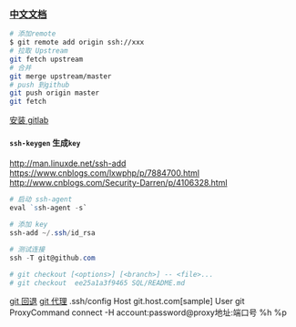 ### [中文文档](https://git-scm.com/book/zh/v2)

```bash
# 添加remote
$ git remote add origin ssh://xxx
# 拉取 Upstream
git fetch upstream
# 合并
git merge upstream/master
# push 到github
git push origin master
git fetch
```

[安装 gitlab](https://about.gitlab.com/install/)

#### `ssh-keygen` 生成`key`

http://man.linuxde.net/ssh-add
https://www.cnblogs.com/lxwphp/p/7884700.html
http://www.cnblogs.com/Security-Darren/p/4106328.html

``` powershell
# 启动 ssh-agent
eval `ssh-agent -s`

# 添加 key
ssh-add ~/.ssh/id_rsa

# 测试连接
ssh -T git@github.com

# git checkout [<options>] [<branch>] -- <file>...
# git checkout  ee25a1a3f9465 SQL/README.md
```

[git 回退](https://blog.csdn.net/zhezhebie/article/details/79420752)
[git 代理](https://www.cnblogs.com/cscshi/p/15705045.html)
.ssh/config
Host git.host.com[sample]
  User git
  ProxyCommand connect -H account:password@proxy地址:端口号 %h %p

